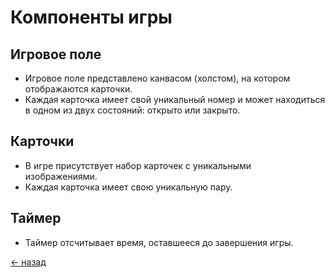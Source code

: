 # Компоненты игры

## Игровое поле
- Игровое поле представлено канвасом (холстом), на котором отображаются карточки.
- Каждая карточка имеет свой уникальный номер и может находиться в одном из двух состояний: открыто или закрыто.

## Карточки
- В игре присутствует набор карточек с уникальными изображениями.
- Каждая карточка имеет свою уникальную пару.

## Таймер
- Таймер отсчитывает время, оставшееся до завершения игры.

[← назад](README.md)